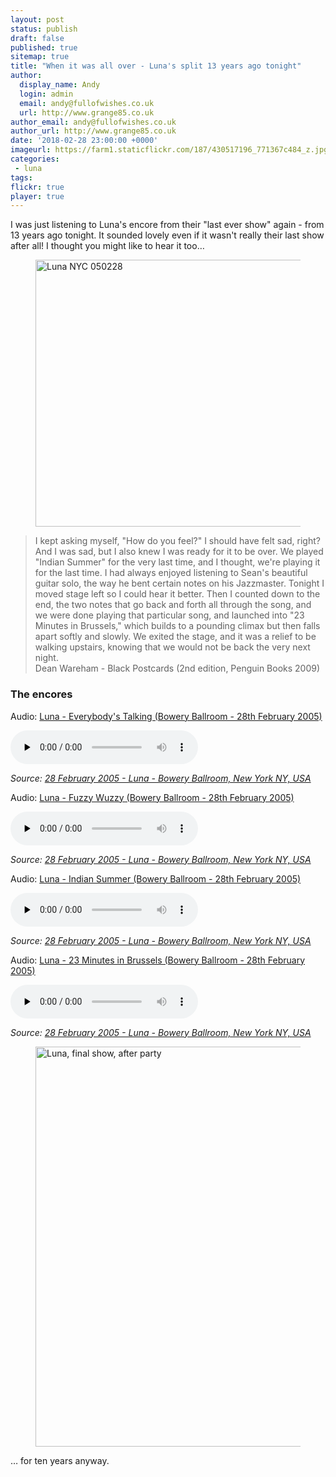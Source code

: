 ```yaml
---
layout: post
status: publish
draft: false
published: true
sitemap: true
title: "When it was all over - Luna's split 13 years ago tonight"
author:
  display_name: Andy
  login: admin
  email: andy@fullofwishes.co.uk
  url: http://www.grange85.co.uk
author_email: andy@fullofwishes.co.uk
author_url: http://www.grange85.co.uk
date: '2018-02-28 23:00:00 +0000'
imageurl: https://farm1.staticflickr.com/187/430517196_771367c484_z.jpg
categories:
 - luna
tags:
flickr: true
player: true
---
```

<p class="lead">I was just listening to Luna's encore from their "last ever show" again - from 13 years ago tonight. It sounded lovely even if it wasn't really their last show after all! I thought you might like to hear it too&hellip;</p>

<figure class="caption aligncenter"><a data-flickr-embed="true"  href="https://www.flickr.com/photos/birzer/430517196/in/album-72157600016094277/" title="Luna NYC 050228"><img src="https://farm1.staticflickr.com/187/430517196_771367c484_z.jpg" width="640" height="427" alt="Luna NYC 050228"></a></figure>

<blockquote>I kept asking myself, "How do you feel?" I should have felt sad, right? And I was sad, but I also knew I was ready for it to be over. We played "Indian Summer" for the very last time, and I thought, we're playing it for the last time. I had always enjoyed listening to Sean's beautiful guitar solo, the way he bent certain notes on his Jazzmaster. Tonight I moved stage left so I could hear it better. Then I counted down to the end, the two notes that go back and forth all through the song, and we were done playing that particular song, and launched into "23 Minutes in Brussels," which builds to a pounding climax but then falls apart softly and slowly. We exited the stage, and it was a relief to be walking upstairs, knowing that we would not be back the very next night.<footer>Dean Wareham - Black Postcards (2nd edition, Penguin Books 2009)</footer></blockquote>

<h3>The encores</h3>

<div class="well">
  <p class="audio">Audio: <a href="https://media.fullofwishes.co.uk/02-luna/audio/2005-02-28-18-luna-everybodys-talkin.mp3">Luna - Everybody's Talking (Bowery Ballroom - 28th February 2005)</a></p>
  <audio controls="controls" preload="none" src="https://media.fullofwishes.co.uk/02-luna/audio/2005-02-28-18-luna-everybodys-talkin.mp3"></audio>
  <p class="source small text-right"><em>Source: <a href="/database/luna/shows/2005/2005-02-28-luna-bowery-ballroom-new-york-ny-usa/">28 February 2005 - Luna - Bowery Ballroom, New York NY, USA</a></em></p>
</div>
<div class="well">
  <p class="audio">Audio: <a href="https://media.fullofwishes.co.uk/02-luna/audio/2005-02-28-19-luna-fuzzy-wuzzy.mp3">Luna - Fuzzy Wuzzy (Bowery Ballroom - 28th February 2005)</a></p>
  <audio controls="controls" preload="none" src="https://media.fullofwishes.co.uk/02-luna/audio/2005-02-28-19-luna-fuzzy-wuzzy.mp3"></audio>
  <p class="source small text-right"><em>Source: <a href="/database/luna/shows/2005/2005-02-28-luna-bowery-ballroom-new-york-ny-usa/">28 February 2005 - Luna - Bowery Ballroom, New York NY, USA</a></em></p>
</div>
<div class="well">
  <p class="audio">Audio: <a href="https://media.fullofwishes.co.uk/02-luna/audio/2005-02-28-20-luna-indian-summer.mp3">Luna - Indian Summer (Bowery Ballroom - 28th February 2005)</a></p>
  <audio controls="controls" preload="none" src="https://media.fullofwishes.co.uk/02-luna/audio/2005-02-28-20-luna-indian-summer.mp3"></audio>
  <p class="source small text-right"><em>Source: <a href="/database/luna/shows/2005/2005-02-28-luna-bowery-ballroom-new-york-ny-usa/">28 February 2005 - Luna - Bowery Ballroom, New York NY, USA</a></em></p>
</div>
<div class="well">
  <p class="audio">Audio: <a href="https://media.fullofwishes.co.uk/02-luna/audio/2005-02-28-21-luna-23-minutes-in-brussels.mp3">Luna - 23 Minutes in Brussels (Bowery Ballroom - 28th February 2005)</a></p>
  <audio controls="controls" preload="none" src="https://media.fullofwishes.co.uk/02-luna/audio/2005-02-28-21-luna-23-minutes-in-brussels.mp3"></audio>
  <p class="source small text-right"><em>Source: <a href="/database/luna/shows/2005/2005-02-28-luna-bowery-ballroom-new-york-ny-usa/">28 February 2005 - Luna - Bowery Ballroom, New York NY, USA</a></em></p>
</div>

<figure class="caption aligncenter"><a data-flickr-embed="true"  href="https://www.flickr.com/photos/franckd/2215504848/in/photolist-4nGYYV-4nM3ps-65gbxA-65gc5W-4C75or-65bURP-65gbQh-65gbEm-DvAcK-65gbVb-65gbKs-DvANT-DvBqY-DvBMt-DvzBu-DvAm7-DvABb-DvA4k-DvB4Y-DvBbf" title="Luna, final show, after party"><img src="https://farm3.staticflickr.com/2381/2215504848_ae5758526d_o.jpg" width="427" height="640" alt="Luna, final show, after party"></a></figure>


<p>&hellip; for ten years anyway.</p>


